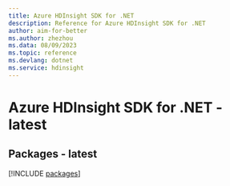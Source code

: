 ```yaml
---
title: Azure HDInsight SDK for .NET
description: Reference for Azure HDInsight SDK for .NET
author: aim-for-better
ms.author: zhezhou
ms.data: 08/09/2023
ms.topic: reference
ms.devlang: dotnet
ms.service: hdinsight
---
```

# Azure HDInsight SDK for .NET - latest
## Packages - latest
[!INCLUDE [packages](hdinsight-index.md)]
